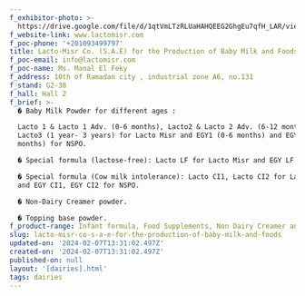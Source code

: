 ```yaml
---
f_exhibitor-photo: >-
  https://drive.google.com/file/d/1qtVmLTzRLUaHAHQEEG2GhgEu7qfH_LAR/view?usp=drive_link
f_website-link: www.lactomisr.com
f_poc-phone: '+201093499797'
title: Lacto-Misr Co. (S.A.E) for the Production of Baby Milk and Foods
f_poc-email: info@lactomisr.com
f_poc-name: Ms. Manal El Feky
f_address: 10th of Ramadan city , industrial zone A6, no.131
f_stand: G2-38
f_hall: Hall 2
f_brief: >-
  � Baby Milk Powder for different ages :

  Lacto 1 & Lacto 1 Adv. (0-6 months), Lacto2 & Lacto 2 Adv. (6-12 months)  and
  Lacto3 (1 year- 3 years) for Lacto Misr and EGY1 (0-6 months) and EGY2 (6-12
  months) for NSPO.

  � Special formula (lactose-free): Lacto LF for Lacto Misr and EGY LF for NSPO.

  � Special formula (Cow milk intolerance): Lacto CI1, Lacto CI2 for Lacto Misr
  and EGY CI1, EGY CI2 for NSPO.

  � Non-Dairy Creamer powder.

  � Topping base powder.
f_product-range: Infant formula, Food Supplements, Non Dairy Creamer and Topping Base Powder.
slug: lacto-misr-co-s-a-e-for-the-production-of-baby-milk-and-foods
updated-on: '2024-02-07T13:31:02.497Z'
created-on: '2024-02-07T13:31:02.497Z'
published-on: null
layout: '[dairies].html'
tags: dairies
---
```



